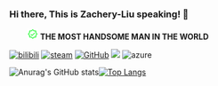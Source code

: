 ### Hi there, This is Zachery-Liu speaking!  👋

&nbsp;&nbsp;&nbsp;&nbsp;&nbsp;&nbsp;&nbsp;&nbsp;<img src="./verified.svg" style="width:20px">&nbsp;**THE MOST HANDSOME MAN IN THE WORLD**


[![bilibili](https://img.shields.io/static/v1?label=bilibili&message=Zachery_Liu&color=blue&style=for-the-badge&logo=bilibili)](https://space.bilibili.com/474705747)
[![steam](https://img.shields.io/static/v1?label=Steam&message=开封有个魔仙堡&color=black&style=for-the-badge&logo=steam)](https://steamcommunity.com/id/Zachery_Liu/)
[![GitHub](https://img.shields.io/badge/dynamic/json?logo=github&label=GitHub&labelColor=495867&color=495867&query=%24.data.totalSubs&url=https%3A%2F%2Fapi.spencerwoo.com%2Fsubstats%2F%3Fsource%3Dgithub%26queryKey%3Dhayschan&style=for-the-badge)](https://github.com/Zachery-Liu)
![](https://img.shields.io/badge/IDE-VS-informational?style=for-the-badge&logo=visualstudio&logoColor=white&color=2bbc8a)
![azure](https://img.shields.io/badge/Cloud-Azure-informational?style=for-the-badge&logo=microsoftazure&color=2bbc8a)
 

![Anurag's GitHub stats](https://github-readme-stats.vercel.app/api?username=Zachery-Liu&show_icons=true&theme=dark)[![Top Langs](https://github-readme-stats.vercel.app/api/top-langs/?username=Zachery-Liu&theme=dark&layout=compact)](https://github.com/anuraghazra/github-readme-stats)
<!---
Zachery-Liu/Zachery-Liu is a ✨ special ✨ repository because its `README.md` (this file) appears on your GitHub profile.
You can click the Preview link to take a look at your changes.
--->
